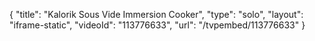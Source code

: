 {
    "title": "Kalorik Sous Vide Immersion Cooker",
    "type": "solo",
    "layout": "iframe-static",
    "videoId": "113776633",
    "url": "\/tvpembed\/113776633"
}